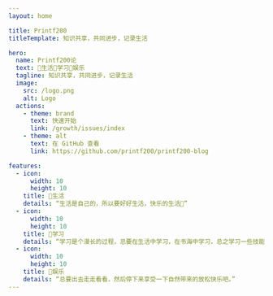 ```yaml
---
layout: home

title: Printf200
titleTemplate: 知识共享，共同进步，记录生活

hero:
  name: Printf200论
  text: 📝生活📑学习🎢娱乐
  tagline: 知识共享，共同进步，记录生活
  image:
    src: /logo.png
    alt: Logo
  actions:
    - theme: brand
      text: 快速开始
      link: /growth/issues/index
    - theme: alt
      text: 在 GitHub 查看
      link: https://github.com/printf200/printf200-blog

features:
  - icon:
      width: 10
      height: 10
    title: 📝生活
    details: “生活是自己的，所以要好好生活，快乐的生活🎉” 
  - icon:
      width: 10
      height: 10
    title: 📑学习
    details: “学习是个漫长的过程，总要在生活中学习，在书海中学习，总之学习一些技能总是不错的”
  - icon:
      width: 10
      height: 10
    title: 🎢娱乐
    details: “总要出去走走看看，然后停下来享受一下自然带来的放松快乐吧。”
---
```

